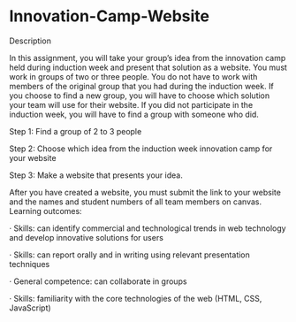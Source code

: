 # Innovation-Camp-Website

Description

In this assignment, you will take your group’s idea from the innovation camp held during induction week and present that solution as a website. You must work in groups of two or three people. You do not have to work with members of the original group that you had during the induction week. If you choose to find a new group, you will have to choose which solution your team will use for their website. If you did not participate in the induction week, you will have to find a group with someone who did.  

Step 1: Find a group of 2 to 3 people

Step 2: Choose which idea from the induction week innovation camp for your website

Step 3: Make a website that presents your idea.

After you have created a website, you must submit the link to your website and the names and student numbers of all team members on canvas.
Learning outcomes:

·   	Skills: can identify commercial and technological trends in web technology and develop innovative solutions for users

·   	Skills: can report orally and in writing using relevant presentation techniques

·   	General competence: can collaborate in groups

·   	Skills: familiarity with the core technologies of the web (HTML, CSS, JavaScript)

